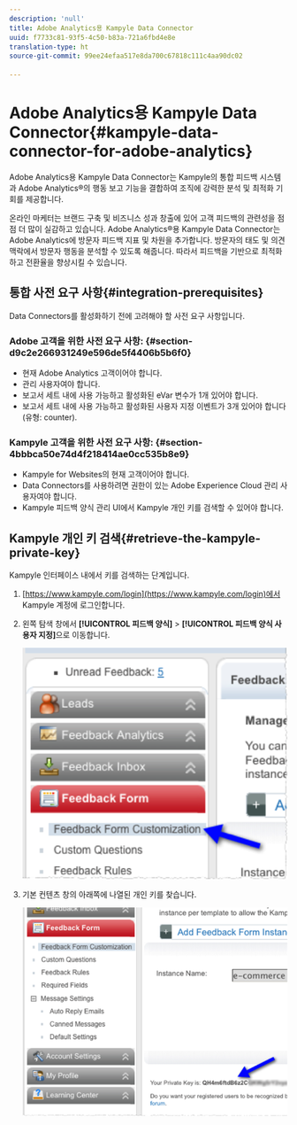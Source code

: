 ```yaml
---
description: 'null'
title: Adobe Analytics용 Kampyle Data Connector
uuid: f7733c81-93f5-4c50-b83a-721a6fbd4e8e
translation-type: ht
source-git-commit: 99ee24efaa517e8da700c67818c111c4aa90dc02

---
```



# Adobe Analytics용 Kampyle Data Connector{#kampyle-data-connector-for-adobe-analytics}

Adobe Analytics용 Kampyle Data Connector는 Kampyle의 통합 피드백 시스템과 Adobe Analytics®의 행동 보고 기능을 결합하여 조직에 강력한 분석 및 최적화 기회를 제공합니다.

온라인 마케터는 브랜드 구축 및 비즈니스 성과 창출에 있어 고객 피드백의 관련성을 점점 더 많이 실감하고 있습니다. Adobe Analytics®용 Kampyle Data Connector는 Adobe Analytics에 방문자 피드백 지표 및 차원을 추가합니다. 방문자의 태도 및 의견 맥락에서 방문자 행동을 분석할 수 있도록 해줍니다. 따라서 피드백을 기반으로 최적화하고 전환율을 향상시킬 수 있습니다.

## 통합 사전 요구 사항{#integration-prerequisites}

Data Connectors를 활성화하기 전에 고려해야 할 사전 요구 사항입니다.

### Adobe 고객을 위한 사전 요구 사항: {#section-d9c2e266931249e596de5f4406b5b6f0}

* 현재 Adobe Analytics 고객이어야 합니다.
* 관리 사용자여야 합니다.
* 보고서 세트 내에 사용 가능하고 활성화된 eVar 변수가 1개 있어야 합니다.
* 보고서 세트 내에 사용 가능하고 활성화된 사용자 지정 이벤트가 3개 있어야 합니다(유형: counter).

### Kampyle 고객을 위한 사전 요구 사항: {#section-4bbbca50e74d4f218414ae0cc535b8e9}

* Kampyle for Websites의 현재 고객이어야 합니다.
* Data Connectors를 사용하려면 권한이 있는 Adobe Experience Cloud 관리 사용자여야 합니다.
* Kampyle 피드백 양식 관리 UI에서 Kampyle 개인 키를 검색할 수 있어야 합니다.

## Kampyle 개인 키 검색{#retrieve-the-kampyle-private-key}

Kampyle 인터페이스 내에서 키를 검색하는 단계입니다.

1. [https://www.kampyle.com/login](https://www.kampyle.com/login)에서 Kampyle 계정에 로그인합니다.
1. 왼쪽 탐색 창에서 **[!UICONTROL 피드백 양식]** > **[!UICONTROL 피드백 양식 사용자 지정]**&#x200B;으로 이동합니다.

   ![](assets/retrieve_key1.png)

1. 기본 컨텐츠 창의 아래쪽에 나열된 개인 키를 찾습니다.

   ![](assets/retrieve_key2.png)
